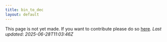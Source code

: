 ```yaml
---
title: bin_to_dec
layout: default
---
```


This page is not yet made. If you want to contribute please do so [here](https://github.com/CrazyH2/Bigstone/blob/wiki/components/bin_to_dec.md).
_Last updated: 2025-06-28T11:03:46Z_

